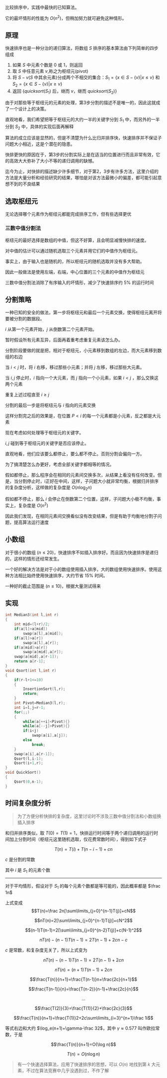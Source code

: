 比较排序中，实践中最快的已知算法。

它的最坏情形的性能为 $O(n^2)$，但稍加努力就可避免这种情形。
## 原理
快速排序也是一种分治的递归算法，将数组 $S$ 排序的基本算法由下列简单的四步组成

1. 如果 $S$ 中元素个数是 $0$ 或 $1$，则返回
2. 取 $S$ 中任意元素 $v$,称之为枢纽元(pivot)
3. 将 $S-{v}$($S$ 中其余元素)分成两个不相交的集合：$S_1=\{x\in S-\{v\}|x\le v\}$ 和 $S_2=\{x\in S-\{v\}|x\ge v\}$
4. 返回 $\{quicksort(S_1)$ 后，继而 $v$，继而 $quicksort(S_2)\}$

由于对那些等于枢纽元的元素的处理，第3步分割的描述不是唯一的，因此这就成了一个设计上的决策。

直观地看，我们希望把等于枢纽元的大约一半的关键字分到 $S_1$ 中，而另外的一半分到 $S_2$ 中，具体的实现后面再解释

算法的成立应该是显然的，但是不清楚为什么比归并排序快，快速排序并不保证子问题大小相近，这是个潜在的隐患。

快排更快的原因在于，第3步的分割实际上是在适当的位置进行而且非常有效，它的高效大大弥补了大小不等的递归调用的缺憾。

迄今为止，对快排的描述缺少许多细节，对于第2，3步有许多方法，这里介绍的方法是大量分析和经验研究的结果，哪怕是对该方法最微小的偏差，都可能引起意想不到的不良结果

## 选取枢纽元
无论选择哪个元素作为枢纽元都能完成排序工作，但有些选择更优
### 三数中值分割法
枢纽元的最好选择是数组的中值，但这不好算，且会明显减慢快排的速度。

对中值的估计可以通过随机选取三个元素并用它们的中值作为枢纽元。

事实上，由于输入也是随机的，所以枢纽元的随机选取并没有多大帮助。

因此一般做法是使用左端，右端，中心位置的三个元素的中值作为枢纽元

三数中值分割法消除了有序输入的坏情形，减少了快速排序约 $5\%$ 的运行时间
## 分割策略
一种已知的安全的做法，第一步将枢纽元和最后一个元素交换，使得枢纽元离开将要被分割的数据段。

$i$ 从第一个元素开始，$j$ 从倒数第二个元素开始。

暂时假设所有元素互异，后面再着重考虑重复元素该怎么办。

分割阶段要做的就是把，相对于枢纽元，小元素移到数组的左边，而大元素移到数组的右边

当 $i<j$ 时，将 $i$ 右移，移过那些小元素；并将 $j$ 左移，移过那些大元素。

当 $i,j$ 停止时，$i$ 指向一个大元素，而 $j$ 指向一个小元素，如果 $i<j$ ，那么交换这两个元素

重复上述过程直至 $i\ge j$

分割的最后一步是将枢纽元与 $i$ 指向的元素交换

这样分割完之后的效果是，在位置 $P<i$ 的每一个元素都是小元素，反之都是大元素

现在考虑如何处理等于枢纽元的关键字。

$i,j$ 碰到等于枢纽元的关键字是否应该停止。

直观地看，他们应该要么都停止，要么都不停止。否则分割会偏向一方。

为了搞清楚怎么办更好，考虑全部关键字都相等的情况。

假如都停止，那么程序会在相同的元素间交换多次，从结果上看没有任何改变。但是，当分割停止时，i正好在中间，这样，子问题大小就非常均衡，根据归并排序的复杂度分析，这样做的复杂度是 $O(n\log_2 n)$

假如都不停止，那么 $i$ 会停止在倒数第二个位置，这样，子问题大小极不均衡，事实上，复杂度是 $O(n^2)$

因此我们发现，在相同元素间交换看似没有改变结果，但是有助于均衡地分割子问题，提高算法运行速度
## 小数组
对于很小的数组 $(n\le 20)$，快速排序不如插入排序好。而且因为快速排序是递归的，这样的情形还经常发生。

一个好的解决方法是对于小的数组使用插入排序，大的数组使用快速排序。使用这种方法相比始终使用快速排序，大约节省 $15\%$ 时间。

一种好的截止范围是 $(n\le 10)$，根据大量测试得来
## 实现
```cpp
int Median3(int l,int r)
{
    int mid=(l+r)/2;
    if(a[l]>a[mid])
        swap(a[l],a[mid]);
    if(a[l]>a[r])
        swap(a[l],a[r]);
    if(a[mid]>a[r])
        swap(a[mid],a[r]);
    swap(a[mid],a[r-1]);
    return a[r-1];
}
void Qsort(int l,int r)
{
    if(r-l+1<=10)
    {
        InsertionSort(l,r);
        return;
    }
    int Pivot=Median3(l,r);
    int i=l,j=r-1;
    for(;;)
    {
        while(a[++i]<Pivot){}
        while(a[--j]>Pivot){}
        if(i<j)
            swap(a[i],a[j]);
        else
            break;
    }
    swap(a[i],a[r-1]);
    Qsort(l,i-1);
    Qsort(i+1,r);
}
void QuickSort()
{
    Qsort(0,n-1);
}
```
## 时间复杂度分析
>为了方便分析快排的复杂度，这里讨论时不涉及三数中值分割法和小数组换插入排序

和归并排序类似，取 $T(0)=T(1)=1$，快排运行时间等于两个递归调用的运行时间加上分割时间（枢纽元这里随机选取，仅花费常数时间），得到如下式子

$$T(n)=T(i)+T(n-i-1)+cn$$

$c$ 是分割的常数

其中 $i$ 是 $S_1$ 的元素个数

---
对于平均情形，假设对于 $S_1$ 的每个元素个数都是等可能的，因此概率都是 $\frac 1n$

上式变成
$$T(n)=\frac 2n[\sum\limits_{j=0}^{n-1}T(j)]+cN$$

$$nT(n)=2[\sum\limits_{j=0}^{n-1}T(j)]+cN^2$$

$$(n-1)T(n-1)=2[\sum\limits_{j=0}^{n-2}T(j)]+c(N-1)^2$$

$$nT(n)-(n-1)T(n-1)=2T(n-1)+2cn-c$$

$c$ 是常数，和复杂度无关了，所以上式变为

$$nT(n)-(n-1)T(n-1)=2T(n-1)+2cn$$

$$nT(n)=(n+1)T(n-1)+2cn$$

$$\frac{T(n)}{n+1}=\frac{T(n-1)}n+\frac{2c}{n+1}$$

$$\frac{T(n-1)}{n}=\frac{T(n-2)}{n-1}+\frac{2c}{n}$$

$$...$$

$$\frac{T(2)}{3}=\frac{T(1)}{2}+\frac{2c}{3}$$

$$\frac{T(n)}{n+1}=\frac{T(1)}2+2c\sum\limits_{i=3}^{n+1}\frac 1i$$

等式右边和大约 $\log_e(n+1)+\gamma-\frac 32$，其中 $\gamma\approx0.577$ 叫作欧拉常数，于是

$$\frac{T(n)}{n+1}=O(\log n)$$

$$T(n)=O(n\log n)$$

>有一个快速选择算法，应用了快速排序的思想，可以 $O(n)$ 地找到第 $k$ 大元素，不过在算法竞赛中几乎没遇到过，不作了解
